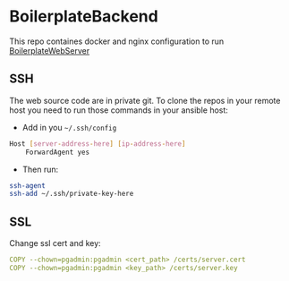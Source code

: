 # BoilerplateBackend

This repo containes docker and nginx configuration to run [BoilerplateWebServer](https://github.com/HugoKovac/BoilerplateWebServer)

## SSH

The web source code are in private git. To clone the repos in your remote host you need to run those commands in your ansible host:

- Add in you `~/.ssh/config`
```sh
Host [server-address-here] [ip-address-here]
    ForwardAgent yes
```
- Then run:
```sh
ssh-agent
ssh-add ~/.ssh/private-key-here
```

## SSL

Change ssl cert and key:

```yml
COPY --chown=pgadmin:pgadmin <cert_path> /certs/server.cert
COPY --chown=pgadmin:pgadmin <key_path> /certs/server.key
```